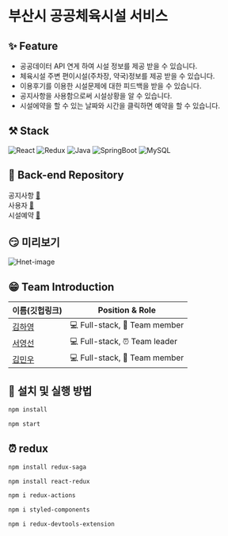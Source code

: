 # 부산시 공공체육시설 서비스


 
## ✨ Feature


- 공공데이터 API 연게 하여 시설 정보를 제공 받을 수 있습니다.
- 체육시설 주변 편이시설(주차장, 약국)정보를 제공 받을 수 있습니다.
- 이용후기를 이용한 시설문제에 대한 피드백을 받을 수 있습니다. 
- 공지사항을 사용함으로써 시설상황을 알 수 있습니다.
- 시설에약을 할 수 있는 날짜와 시간을 클릭하면 예약을 할 수 있습니다.  


## ⚒  Stack

![React](https://img.shields.io/badge/react-%2320232a.svg?style=for-the-badge&logo=react&logoColor=%2361DAFB)
![Redux](https://img.shields.io/badge/redux-%23593d88.svg?style=for-the-badge&logo=redux&logoColor=white)
![Java](https://img.shields.io/badge/Java-007396.svg?&style=for-the-badge&logo=Java&logoColor=white)
![SpringBoot](https://img.shields.io/badge/SpringBoot-6DB33F.svg?&style=for-the-badge&logo=SpringBoot&logoColor=white)
![MySQL](https://img.shields.io/badge/MySQL-4479A1.svg?&style=for-the-badge&logo=MySQL&logoColor=white)


## 📝 Back-end Repository


공지사항 [🚀](https://github.com/zhzkdls/PI-board.git)   
사용자 [🚀](https://github.com/zhzkdls/PI-loginAndManager.git)   
시설예약 [🚀](https://github.com/zhzkdls/PI-reservation.git) 


## 😏 미리보기

![Hnet-image](https://user-images.githubusercontent.com/93629804/167285536-a2a48220-a6e2-41f6-9d17-91771df01b67.gif)


## 😁 Team Introduction


| 이름(깃헙링크) | Position & Role|
| ------- | ----- |
| [김하영](https://github.com/zhzkdls) | 💻 Full-stack, 🌟 Team member|
| [서영선](https://github.com/YeongSeon1) | 💻 Full-stack, ⏰ Team leader |
| [김민우](https://github.com/gomino90) | 💻 Full-stack, 📝 Team member |




## 🌟  설치 및 실행 방법


```sh
npm install
```
```sh
npm start
```

## ⏰ redux 


```sh
npm install redux-saga
```
```sh
npm install react-redux
```
```sh
npm i redux-actions
```
```sh
npm i styled-components
```
```sh
npm i redux-devtools-extension
```


